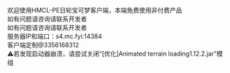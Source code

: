 欢迎使用HMCL-PE日轮宝可梦客户端，本端免费使用非付费产品<br/>
如有问题请咨询请联系开发者<br/>
如有问题请咨询请联系开发者<br/>
服务器IP和端口：s4.mc.fyi:14384<br/>
客户端定制@3356168312<br/>
⚠️若发现启动器崩溃，请尝试关闭“[优化]Animated terrain loading1.12.2.jar”模组
